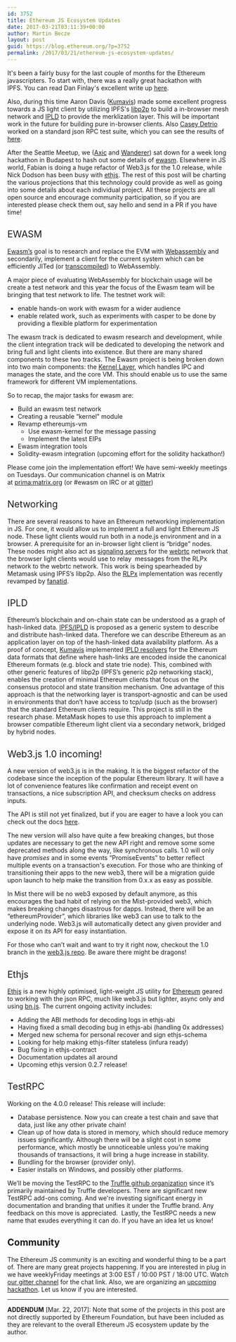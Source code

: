 ```yaml
---
id: 3752
title: Ethereum JS Ecosystem Updates
date: 2017-03-21T03:11:39+00:00
author: Martin Becze
layout: post
guid: https://blog.ethereum.org/?p=3752
permalink: /2017/03/21/ethereum-js-ecosystem-updates/
---
```

It's been a fairly busy for the last couple of months for the Ethereum javascripters. To start with, there was a really great hackathon with IPFS. You can read Dan Finlay's excellent write up <a href="https://media.consensys.net/ipfs-ethereum-hackathon-results-d6b90b34286f#.25vwli7yd"><span style="font-weight: 400;">here</span></a><span style="font-weight: 400;">.</span>

<span style="font-weight: 400;">Also, during this time Aaron Davis (<a href="https://github.com/kumavis">Kumavis</a>) made some excellent progress towards a JS light client by utilizing IPFS's <a href="https://github.com/libp2p">libp2p</a> to build a in-browser mesh network and <a href="https://github.com/ipld">IPLD</a> to provide the merklization layer. This will be important work in the future for building pure in-browser clients. Also <a href="http://github.com/cdetrio">Casey Detrio</a> worked on a standard json RPC test suite, which you can see the results of </span><a href="http://cdetr.io/eth-compat-table/"><span style="font-weight: 400;">here</span></a><span style="font-weight: 400;">.</span>

<span style="font-weight: 400;">After the Seattle Meetup, we (<a href="https://github.com/axic">Axic</a> and <a href="https://github.com/wanderer">Wanderer</a>) sat down for a week long hackathon in Budapest to hash out some details of <a href="https://github.com/ewasm">ewasm</a>. Elsewhere in JS world, Fabian is doing a huge refactor of Web3.js for the 1.0 release, while Nick Dodson has been busy with <a href="https://github.com/ethjs">ethjs</a>. The rest of this post will be charting the various projections that this technology could provide as well as going into some details about each individual project. All these projects are all open source and encourage community participation, so if you are interested please check them out, say hello and send in a PR if you have time! </span>
<h2><span style="font-weight: 400;">EWASM</span></h2>
<span style="font-weight: 400;"><a href="https://github.com/ewasm/design">Ewasm’s</a> goal is to research and replace the EVM with <a href="http://github.com/webassembly">Webassembly</a> and secondarily, implement a client for the current system which can be efficiently JITed (or <a href="http://github.com/ewasm/evm2wasm">transcompiled</a>) to WebAssembly.</span>

<span style="font-weight: 400;">A major piece of evaluating WebAssembly for blockchain usage will be create a test network and this year the focus of the Ewasm team will be bringing that test network to life. The testnet work will:</span>
<ul>
 	<li style="font-weight: 400;"><span style="font-weight: 400;">enable hands-on work with ewasm for a wider audience</span></li>
 	<li style="font-weight: 400;"><span style="font-weight: 400;">enable related work, such as experiments with casper to be done by providing a flexible platform for experimentation</span></li>
</ul>
<span style="font-weight: 400;">The ewasm track is dedicated to ewasm research and development, while the client integration track will be dedicated to developing the network and bring full and light clients into existence. But there are many shared components to these two tracks. The Ewasm project is being broken down into two main components: the <a href="http://github.com/ewasm/ewasm-kernel">Kernel Layer</a>, which handles IPC and manages the state, and the core VM. This should enable us to use the same framework for different VM implementations.</span>

<span style="font-weight: 400;">So to recap, the major tasks for ewasm are:</span>
<ul>
 	<li style="font-weight: 400;"><span style="font-weight: 400;">Build an ewasm test network</span></li>
 	<li style="font-weight: 400;"><span style="font-weight: 400;">Creating a reusable “kernel” module</span></li>
 	<li style="font-weight: 400;"><span style="font-weight: 400;">Revamp ethereumjs-vm</span>
<ul>
 	<li style="font-weight: 400;"><span style="font-weight: 400;">Use ewasm-kernel for the message passing</span></li>
 	<li style="font-weight: 400;"><span style="font-weight: 400;">Implement the latest EIPs</span></li>
</ul>
</li>
 	<li style="font-weight: 400;"><span style="font-weight: 400;">Ewasm integration tools</span></li>
 	<li style="font-weight: 400;"><span style="font-weight: 400;">Solidity-ewasm integration (upcoming effort for the solidity hackathon!)</span></li>
</ul>
Please come join the implementation effort! We have semi-weekly meetings on Tuesdays. Our communication channel is on Matrix at <a href="https://riot.im/app/#/room/#prima:matrix.org">prima:matrix.org</a> (or #ewasm on IRC or at <a href="https://gitter.im/ewasm/Lobby">gitter</a>)
<h2><span style="font-weight: 400;">Networking</span></h2>
<span style="font-weight: 400;">There are several reasons to have an Ethereum networking implementation in JS. For one, it would allow us to implement a full and light Ethereum JS node. These light clients would run both in a node.js environment and in a browser. A prerequisite for an in-browser light client is “bridge” nodes. These nodes might also act as </span><a href="https://www.webrtc-experiment.com/docs/WebRTC-Signaling-Concepts.html"><span style="font-weight: 400;">signaling servers</span></a><span style="font-weight: 400;"> for the </span><a href="https://webrtc.org/"><span style="font-weight: 400;">webrtc</span></a><span style="font-weight: 400;"> network that the browser light clients would use to relay  messages from the RLPx network to the webrtc network. This work is being spearheaded by Metamask using IPFS’s libp2p. Also the <a href="https://github.com/ethereumjs/ethereumjs-devp2p">RLPx</a> implementation was recently revamped by </span><a href="https://github.com/fanatid"><span style="font-weight: 400;">fanatid</span></a><span style="font-weight: 400;">.</span>
<h2><span style="font-weight: 400;">IPLD</span></h2>
<span style="font-weight: 400;">Ethereum’s blockchain and on-chain state can be understood as a graph of hash-linked data. <a href="https://github.com/ipld">IPFS/IPLD</a> is proposed as a generic system to describe and distribute hash-linked data. Therefore we can describe Ethereum as an application layer on top of the hash-linked data availability platform. As a proof of concept, <a href="https://github.com/kumavis">Kumavis</a> implemented <a href="https://github.com/ipld/js-ipld-eth-block">IPLD resolvers</a> for the Ethereum data formats that define where hash-links are encoded inside the canonical Ethereum formats (e.g. block and state trie node). This, combined with other generic features of libp2p (IPFS’s generic p2p networking stack), enables the creation of minimal Ethereum clients that focus on the consensus protocol and state transition mechanism. One advantage of this approach is that the networking layer is transport-agnostic and can be used in environments that don’t have access to tcp/udp (such as the browser) that the standard Ethereum clients require. This project is still in the research phase. MetaMask hopes to use this approach to implement a browser compatible Ethereum light client via a secondary network, bridged by hybrid nodes.</span>
<h2><span style="font-weight: 400;">Web3.js 1.0 incoming! </span></h2>
<span style="font-weight: 400;">A new version of web3.js is in the making. It is the biggest refactor of the codebase since the inception of the popular Ethereum library. It </span><span style="font-weight: 400;">will have a lot of convenience features like confirmation and receipt event on transactions, a nice subscription API, and checksum checks on address inputs.</span>

<span style="font-weight: 400;">The API is still not yet finalized, but if you are eager to have a look you can check out the docs <a href="http://web3js.readthedocs.io/en/1.0/getting-started.html">here</a>.</span>

The new version will also have quite a few breaking changes, but those updates are necessary to get the new API right and remove some some deprecated methods along the way, like synchronous calls. 1.0 will only have <em>promises</em> and in some events “PromiseEvents” to better reflect multiple events on a transaction's execution. For those who are thinking of transitioning their apps to the new web3, there will be a migration guide upon launch to help make the transition from 0.x.x as easy as possible.

<span style="font-weight: 400;">In Mist there will be no web3 exposed by default anymore, as this encourages the bad habit of relying on the Mist-provided web3, which makes breaking changes disastrous for dapps. Instead, there will be an “ethereumProvider”, which libraries like web3 can use to talk to the underlying node. Web3.js will automatically detect any given provider and expose it on its API for easy instantiation.</span>

<span style="font-weight: 400;">For those who can’t wait and want to try it right now, checkout the 1.0 branch in the <a href="https://github.com/ethereum/web3.js/tree/1.0">web3.js repo</a></span><span style="font-weight: 400;">. Be aware there might be dragons!</span>
<h2><span style="font-weight: 400;">Ethjs</span></h2>
<span style="font-weight: 400;"><a href="https://github.com/ethjs">Ethjs</a> is a new highly optimised, light-weight JS utility for </span><a href="https://www.ethereum.org/"><span style="font-weight: 400;">Ethereum</span></a><span style="font-weight: 400;"> geared to working with the json RPC, much like web3.js but lighter, async only and using <a href="https://github.com/indutny/bn.js/">bn.js</a>. The current ongoing activity includes:</span>
<ul>
 	<li style="font-weight: 400;"><span style="font-weight: 400;">Adding the ABI methods for decoding logs in ethjs-abi</span></li>
 	<li style="font-weight: 400;"><span style="font-weight: 400;">Having fixed a small decoding bug in ethjs-abi (handling 0x addresses)</span></li>
 	<li style="font-weight: 400;"><span style="font-weight: 400;">Merged new schema for personal recover and sign ethjs-schema</span></li>
 	<li style="font-weight: 400;"><span style="font-weight: 400;">Looking for help making ethjs-filter stateless (infura ready)</span></li>
 	<li style="font-weight: 400;"><span style="font-weight: 400;">Bug fixing in ethjs-contract</span></li>
 	<li style="font-weight: 400;"><span style="font-weight: 400;">Documentation updates all around</span></li>
 	<li style="font-weight: 400;"><span style="font-weight: 400;">Upcoming ethjs version 0.2.7 release!</span></li>
</ul>
<h2><span style="font-weight: 400;">TestRPC</span></h2>
<span style="font-weight: 400;">Working on the 4.0.0 release! This release will include:</span>
<ul>
 	<li style="font-weight: 400;"><span style="font-weight: 400;">Database persistence. Now you can create a test chain and save that data, just like any other private chain!</span></li>
 	<li style="font-weight: 400;"><span style="font-weight: 400;">Clean up of how data is stored in memory, which should reduce memory issues significantly. Although there will be a slight cost in some performance, which mostly be unnoticeable unless you’re making thousands of transactions, it will bring a huge increase in stability.</span></li>
 	<li style="font-weight: 400;"><span style="font-weight: 400;">Bundling for the browser (provider only).</span></li>
 	<li style="font-weight: 400;"><span style="font-weight: 400;">Easier installs on Windows, and possibly other platforms.</span></li>
</ul>
We’ll be moving the TestRPC to the <a href="http://github.com/trufflesuite">Truffle github organization</a> since it’s primarily maintained by Truffle developers. There are significant new TestRPC add-ons coming. And we're investing significant energy in documentation and branding that unifies it under the Truffle brand. Any feedback on this move is appreciated.  Lastly, the TestRPC needs a new name that exudes everything it can do. If you have an idea let us know!
<h2>Community</h2>
The Ethereum JS community is an exciting and wonderful thing to be a part of. There are many great projects happening. If you are interested in plug in we have weeklyFriday meetings at 3:00 EST / 10:00 PST / 18:00 UTC. Watch <a href="https://gitter.im/ethereum/ethereumjs-lib">our gitter channel</a> for the chat link. Also, we are organizing an <a href="https://github.com/ethereumjs/organization/issues/9">upcoming hackathon</a>. Let us know if you are interested.

<hr />

<strong>ADDENDUM</strong> [Mar. 22, 2017]: Note that some of the projects in this post are not directly supported by Ethereum Foundation, but have been included as they are relevant to the overall Ethereum JS ecosystem update by the author.